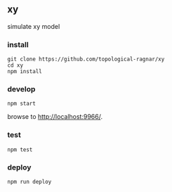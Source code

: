 ## xy

simulate xy model

### install

```
git clone https://github.com/topological-ragnar/xy
cd xy
npm install
```

### develop

```
npm start
```

browse to <http://localhost:9966/>.

### test

```
npm test
```

### deploy

```
npm run deploy
```

